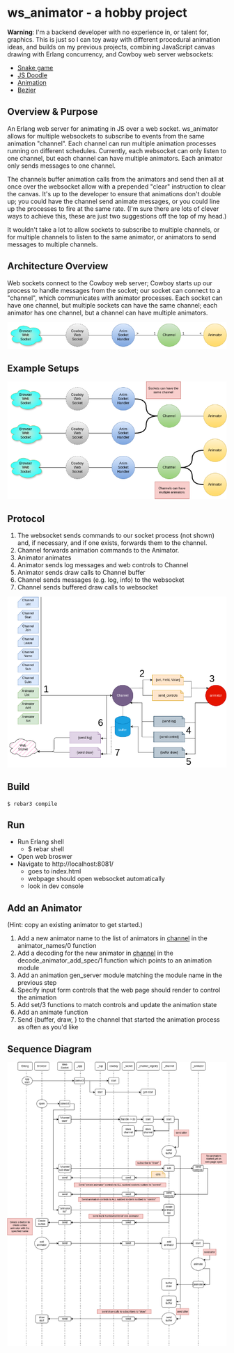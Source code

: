 ws_animator - a hobby project
=====
**Warning**: I'm a backend developer with no experience in, or talent for, graphics. This is just so I can toy away with different procedural animation ideas, and builds on my previous projects, combining JavaScript canvas drawing with Erlang concurrency, and Cowboy web server websockets:
- [Snake game](https://github.com/cwmaguire/snake_game)
- [JS Doodle](https://github.com/cwmaguire/js_doodle)
- [Animation](https://github.com/cwmaguire/animation)
- [Bezier](https://github.com/cwmaguire/bezier)

Overview & Purpose
-----
An Erlang web server for animating in JS over a web socket. ws_animator allows for multiple websockets to subscribe to events from the same animation "channel". Each channel can run multiple animation processes running on different schedules. Currently, each websocket can only listen to one channel, but each channel can have multiple animators. Each animator only sends messages to one channel.

The channels buffer animation calls from the animators and send then all at once over the websocket allow with a prepended "clear" instruction to clear the canvas. It's up to the developer to ensure that animations don't double up; you could have the channel send animate messages, or you could line up the processes to fire at the same rate. (I'm sure there are lots of clever ways to achieve this, these are just two suggestions off the top of my head.)

It wouldn't take a lot to allow sockets to subscribe to multiple channels, or for multiple channels to listen to the same animator, or animators to send messages to multiple channels.

Architecture Overview
-----
Web sockets connect to the Cowboy web server; Cowboy starts up our process to handle messages from the socket; our socket can connect to a "channel", which communicates with animator processes. Each socket can have one channel, but multiple sockets can have the same channel; each animator has one channel, but a channel can have multiple animators.

![ERD Diagram](doc/ws_animate_erd_2025-02-10.drawio.png "ERD")

Example Setups
----
![Example Setups Diagram](doc/ws_animate_erd_examples_2025-02-10.drawio.png "Example Setups")

Protocol
-----
1. The websocket sends commands to our socket process (not shown) and, if necessary, and if one exists, forwards them to the channel.
1. Channel forwards animation commands to the Animator.
1. Animator animates
1. Animator sends log messages and web controls to Channel
1. Animator sends draw calls to Channel buffer
2. Channel sends messages (e.g. log, info) to the websocket
1. Channel sends buffered draw calls to websocket
 
![Protocol](doc/ws_animate_protocol_2025-02-10.drawio.png "Protocol")

Build
-----

    $ rebar3 compile

Run
-----

- Run Erlang shell
  - $ rebar shell
- Open web broswer
- Navigate to http://localhost:8081/
  - goes to index.html
  - webpage should open websocket automatically
  - look in dev console
 
Add an Animator
-----
(Hint: copy an existing animator to get started.)
1. Add a new animator name to the list of animators in [channel](src/ws_anim_channel.erl) in the animator_names/0 function
2. Add a decoding for the new animator in [channel](src/ws_anim_channel.erl) in the decode_animator_add_spec/1 function which points to an animation module
3. Add an animation gen_server module matching the module name in the previous step
4. Specify input form controls that the web page should render to control the animation
5. Add set/3 functions to match controls and update the animation state
6. Add an animate function
7. Send {buffer, draw, <JSON>} to the channel that started the animation process as often as you'd like

Sequence Diagram
-----
![Sequence Diagram](doc/ws_animate_sequence_2025-02-09.drawio.png "Sequence Diagram")
